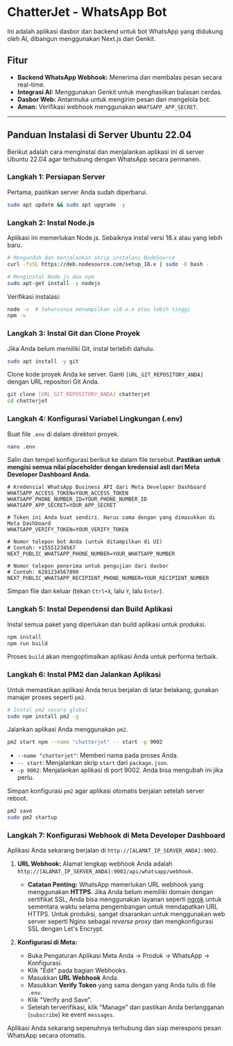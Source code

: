 # ChatterJet - WhatsApp Bot

Ini adalah aplikasi dasbor dan backend untuk bot WhatsApp yang didukung oleh AI, dibangun menggunakan Next.js dan Genkit.

## Fitur

*   **Backend WhatsApp Webhook:** Menerima dan membalas pesan secara real-time.
*   **Integrasi AI:** Menggunakan Genkit untuk menghasilkan balasan cerdas.
*   **Dasbor Web:** Antarmuka untuk mengirim pesan dan mengelola bot.
*   **Aman:** Verifikasi webhook menggunakan `WHATSAPP_APP_SECRET`.

---

## Panduan Instalasi di Server Ubuntu 22.04

Berikut adalah cara menginstal dan menjalankan aplikasi ini di server Ubuntu 22.04 agar terhubung dengan WhatsApp secara permanen.

### Langkah 1: Persiapan Server

Pertama, pastikan server Anda sudah diperbarui.

```bash
sudo apt update && sudo apt upgrade -y
```

### Langkah 2: Instal Node.js

Aplikasi ini memerlukan Node.js. Sebaiknya instal versi 18.x atau yang lebih baru.

```bash
# Mengunduh dan menjalankan skrip instalasi NodeSource
curl -fsSL https://deb.nodesource.com/setup_18.x | sudo -E bash -

# Menginstal Node.js dan npm
sudo apt-get install -y nodejs
```

Verifikasi instalasi:

```bash
node -v  # Seharusnya menampilkan v18.x.x atau lebih tinggi
npm -v
```

### Langkah 3: Instal Git dan Clone Proyek

Jika Anda belum memiliki Git, instal terlebih dahulu.

```bash
sudo apt install -y git
```

Clone kode proyek Anda ke server. Ganti `[URL_GIT_REPOSITORY_ANDA]` dengan URL repositori Git Anda.

```bash
git clone [URL_GIT_REPOSITORY_ANDA] chatterjet
cd chatterjet
```

### Langkah 4: Konfigurasi Variabel Lingkungan (.env)

Buat file `.env` di dalam direktori proyek.

```bash
nano .env
```

Salin dan tempel konfigurasi berikut ke dalam file tersebut. **Pastikan untuk mengisi semua nilai placeholder dengan kredensial asli dari Meta Developer Dashboard Anda.**

```
# Kredensial WhatsApp Business API dari Meta Developer Dashboard
WHATSAPP_ACCESS_TOKEN=YOUR_ACCESS_TOKEN
WHATSAPP_PHONE_NUMBER_ID=YOUR_PHONE_NUMBER_ID
WHATSAPP_APP_SECRET=YOUR_APP_SECRET

# Token ini Anda buat sendiri. Harus sama dengan yang dimasukkan di Meta Dashboard
WHATSAPP_VERIFY_TOKEN=YOUR_VERIFY_TOKEN

# Nomor telepon bot Anda (untuk ditampilkan di UI)
# Contoh: +15551234567
NEXT_PUBLIC_WHATSAPP_PHONE_NUMBER=YOUR_WHATSAPP_NUMBER

# Nomor telepon penerima untuk pengujian dari dasbor
# Contoh: 6281234567890
NEXT_PUBLIC_WHATSAPP_RECIPIENT_PHONE_NUMBER=YOUR_RECIPIENT_NUMBER
```

Simpan file dan keluar (tekan `Ctrl+X`, lalu `Y`, lalu `Enter`).

### Langkah 5: Instal Dependensi dan Build Aplikasi

Instal semua paket yang diperlukan dan build aplikasi untuk produksi.

```bash
npm install
npm run build
```

Proses `build` akan mengoptimalkan aplikasi Anda untuk performa terbaik.

### Langkah 6: Instal PM2 dan Jalankan Aplikasi

Untuk memastikan aplikasi Anda terus berjalan di latar belakang, gunakan manajer proses seperti `pm2`.

```bash
# Instal pm2 secara global
sudo npm install pm2 -g
```

Jalankan aplikasi Anda menggunakan `pm2`.

```bash
pm2 start npm --name "chatterjet" -- start -p 9002
```

*   `--name "chatterjet"`: Memberi nama pada proses Anda.
*   `-- start`: Menjalankan skrip `start` dari `package.json`.
*   `-p 9002`: Menjalankan aplikasi di port 9002. Anda bisa mengubah ini jika perlu.

Simpan konfigurasi `pm2` agar aplikasi otomatis berjalan setelah server reboot.

```bash
pm2 save
sudo pm2 startup
```

### Langkah 7: Konfigurasi Webhook di Meta Developer Dashboard

Aplikasi Anda sekarang berjalan di `http://[ALAMAT_IP_SERVER_ANDA]:9002`.

1.  **URL Webhook:** Alamat lengkap webhook Anda adalah `http://[ALAMAT_IP_SERVER_ANDA]:9002/api/whatsapp/webhook`.
    *   **Catatan Penting:** WhatsApp memerlukan URL webhook yang menggunakan **HTTPS**. Jika Anda belum memiliki domain dengan sertifikat SSL, Anda bisa menggunakan layanan seperti [ngrok](https://ngrok.com/) untuk sementara waktu selama pengembangan untuk mendapatkan URL HTTPS. Untuk produksi, sangat disarankan untuk menggunakan web server seperti Nginx sebagai *reverse proxy* dan mengkonfigurasi SSL dengan Let's Encrypt.

2.  **Konfigurasi di Meta:**
    *   Buka Pengaturan Aplikasi Meta Anda -> Produk -> WhatsApp -> Konfigurasi.
    *   Klik "Edit" pada bagian Webhooks.
    *   Masukkan **URL Webhook** Anda.
    *   Masukkan **Verify Token** yang sama dengan yang Anda tulis di file `.env`.
    *   Klik "Verify and Save".
    *   Setelah terverifikasi, klik "Manage" dan pastikan Anda berlangganan (`subscribe`) ke event `messages`.

Aplikasi Anda sekarang sepenuhnya terhubung dan siap merespons pesan WhatsApp secara otomatis.
